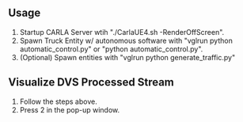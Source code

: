 ## Usage
1. Startup CARLA Server wtih "./CarlaUE4.sh -RenderOffScreen".
2. Spawn Truck Entity w/ autonomous software with "vglrun python automatic_control.py" or "python automatic_control.py".
3. (Optional) Spawn entities with "vglrun python generate_traffic.py"

## Visualize DVS Processed Stream
1. Follow the steps above.
2. Press 2 in the pop-up window.
